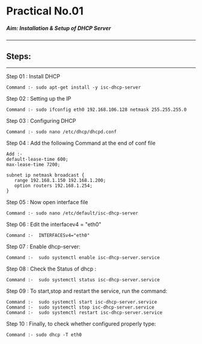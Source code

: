 # **Practical No.01**
#####  Aim: Installation & Setup of DHCP Server
---

## Steps:
---

Step 01 : Install DHCP
```
Command :- sudo apt-get install -y isc-dhcp-server
```

Step 02 : Setting up the IP
```
Command :- sudo ifconfig eth0 192.168.106.128 netmask 255.255.255.0
```

Step 03 : Configuring DHCP
```   
Command :- sudo nano /etc/dhcp/dhcpd.conf
```

Step 04 : Add the following Command at the end of conf file
```
Add :- 
default-lease-time 600;
max-lease-time 7200;

subnet ip netmask broadcast {
   range 192.168.1.150 192.168.1.200;
   option routers 192.168.1.254;
}
```

Step 05 : Now open interface file
```
Command :- sudo nano /etc/default/isc-dhcp-server
```

Step 06 : Edit the interfacev4 = "eth0"
  ```
Command :-  INTERFACESv4="eth0"
  ```
  
Step 07 : Enable dhcp-server:
  ```
Command :-  sudo systemctl enable isc-dhcp-server.service
  ```

Step 08 : Check the Status of dhcp :
  ```
Command :-  sudo systemctl status isc-dhcp-server.service
  ```

Step 09 : To start,stop and restart the service, run the command:
  ```
Command :-  sudo systemctl start isc-dhcp-server.service
Command :-  sudo systemctl stop isc-dhcp-server.service
Command :-  sudo systemctl restart isc-dhcp-server.service
  ```
  
Step 10 : Finally, to check whether configured properly type:
```
Command :- sudo dhcp -T eth0
```
